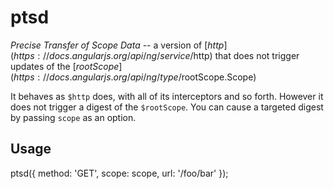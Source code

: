 # ptsd
_Precise Transfer of Scope Data_ -- a version of [$http](https://docs.angularjs.org/api/ng/service/$http) that does not trigger updates of the [$rootScope](https://docs.angularjs.org/api/ng/type/$rootScope.Scope)

It behaves as `$http` does, with all of its interceptors and so forth. However it does not trigger a digest of the `$rootScope`. You can cause a targeted digest by passing `scope` as an option.

## Usage

  ptsd({
    method: 'GET',
    scope: scope,
    url: '/foo/bar'
  });

